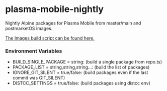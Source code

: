 # plasma-mobile-nightly
Nightly Alpine packages for Plasma Mobile from master/main and postmarketOS images.

[The Images build script can be found here.](https://github.com/Sineware/plasma-mobile-nightly-img)

### Environment Variables
- BUILD_SINGLE_PACKAGE = string: (build a single package from repo.ts)
- PACKAGE_LIST = string,string,string...: (build the list of packages)
- IGNORE_GIT_SILENT = true/false: (build packages even if the last commit was GIT_SILENT)
- DISTCC_SETTINGS = true/false: (build packages using distcc env)